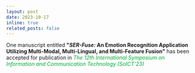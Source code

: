 ```yaml
---
layout: post
date: 2023-10-17
inline: true
related_posts: false
---
```


One manuscript entitled <b>"<i>SER-Fuse:</i> An Emotion Recognition Application Utilizing Multi-Modal, Multi-Lingual, and Multi-Feature Fusion"</b> has been accepted for publication in <span style="color: #00ab37;"><i>The 12th International Symposium on Information and Communication Technology (SoICT'23)</i></span>